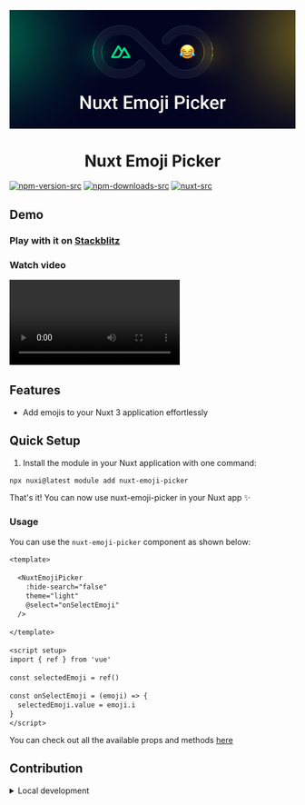 <p align="center">
 <img align="center" src="https://raw.githubusercontent.com/selemondev/nuxt-emoji-picker/master/assets/nuxt-emoji-picker.png" />
 <h1 align="center">
 Nuxt Emoji Picker
 </h1>
</p>

[![npm-version-src](https://img.shields.io/npm/v/nuxt-emoji-picker/latest.svg?style=flat&colorA=020420&colorB=00DC82)](https://www.npmjs.com/package/nuxt-emoji-picker)   [![npm-downloads-src](https://img.shields.io/npm/dm/my-module.svg?style=flat&colorA=020420&colorB=00DC82)](https://npmjs.com/package/nuxt-emoji-picker)   [![nuxt-src](https://img.shields.io/badge/Nuxt-020420?logo=nuxt.js)](https://nuxt.com)


## Demo

### Play with it on [Stackblitz](https://stackblitz.com/edit/nuxt-starter-qstqbs?file=app.vue)


### Watch video

<video controls src="https://raw.githubusercontent.com/selemondev/nuxt-emoji-picker/master/assets/nuxt-emoji-picker.mp4"></video>

## Features

- Add emojis to your Nuxt 3 application effortlessly

## Quick Setup

1. Install the module in your Nuxt application with one command:

```bash
npx nuxi@latest module add nuxt-emoji-picker
```

That's it! You can now use nuxt-emoji-picker in your Nuxt app ✨

### Usage

You can use the `nuxt-emoji-picker` component as shown below:

```vue
<template>

  <NuxtEmojiPicker
    :hide-search="false"
    theme="light"
    @select="onSelectEmoji"
  />

</template>

<script setup>
import { ref } from 'vue'

const selectedEmoji = ref()

const onSelectEmoji = (emoji) => {
  selectedEmoji.value = emoji.i
}
</script>
```

You can check out all the available props and methods [here](https://github.com/delowardev/vue3-emoji-picker/?tab=readme-ov-file#options-props)


## Contribution

<details>
  <summary>Local development</summary>
  
  ```bash
  # Install dependencies
  npm install
  
  # Generate type stubs
  npm run dev:prepare
  
  # Develop with the playground
  npm run dev
  
  # Build the playground
  npm run dev:build
  
  # Run ESLint
  npm run lint
  
  # Run Vitest
  npm run test
  npm run test:watch
  
  # Release new version
  npm run release
  ```

</details>

